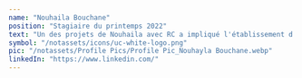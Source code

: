 ```yaml
---
name: "Nouhaila Bouchane"
position: "Stagiaire du printemps 2022"
text: "Un des projets de Nouhaila avec RC a impliqué l'établissement d'un centre de formation professionnelle pour les personnes handicapées dans la ville de Tiflet."
symbol: "/notassets/icons/uc-white-logo.png"
pic: "/notassets/Profile Pics/Profile Pic_Nouhayla Bouchane.webp"
linkedIn: "https://www.linkedin.com/"
---
```

